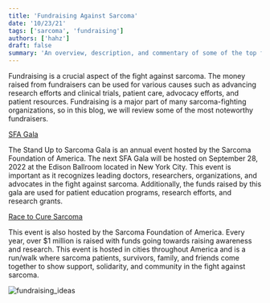 ```yaml
---
title: 'Fundraising Against Sarcoma'
date: '10/23/21'
tags: ['sarcoma', 'fundraising']
authors: ['hahz']
draft: false
summary: 'An overview, description, and commentary of some of the top fundraisers in the fight against sarcoma.'
---
```

Fundraising is a crucial aspect of the fight against sarcoma. The money raised from fundraisers can be used for various causes such as advancing research efforts and clinical trials, patient care, advocacy efforts, and patient resources. Fundraising is a major part of many sarcoma-fighting organizations, so in this blog, we will review some of the most noteworthy fundraisers.

[SFA Gala](https://www.curesarcoma.org/nyccelebration/)

The Stand Up to Sarcoma Gala is an annual event hosted by the Sarcoma Foundation of America. The next SFA Gala will be hosted on September 28, 2022 at the Edison Ballroom located in New York City. This event is important as it recognizes leading doctors, researchers, organizations, and advocates in the fight against sarcoma. Additionally, the funds raised by this gala are used for patient education programs, research efforts, and research grants.

[Race to Cure Sarcoma](https://www.curesarcoma.org/race/)

This event is also hosted by the Sarcoma Foundation of America. Every year, over $1 million is raised with funds going towards raising awareness and research. This event is hosted in cities throughout America and is a run/walk where sarcoma patients, survivors, family, and friends come together to show support, solidarity, and community in the fight against sarcoma.

![fundraising_ideas](https://www.curesarcoma.org/wp-content/uploads/2014/06/A-Z-of-Fundraising.jpg)
